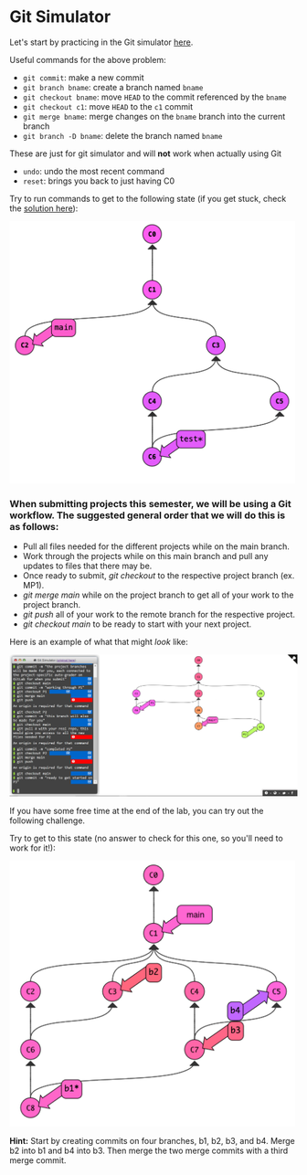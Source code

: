 # Git Simulator

Let's start by practicing in the Git simulator <a
href="https://tyler.caraza-harter.com/cs320/learnGitBranching/index.html"
target="_blank">here</a>.  

Useful commands for the above problem:
* `git commit`: make a new commit
* `git branch bname`: create a branch named `bname`
* `git checkout bname`: move `HEAD` to the commit referenced by the `bname`
* `git checkout c1`: move `HEAD` to the `c1` commit
* `git merge bname`: merge changes on the `bname` branch into the current branch
* `git branch -D bname`: delete the branch named `bname`

These are just for git simulator and will **not** work when actually using Git
* `undo`: undo the most recent command
* `reset`: brings you back to just having C0

Try to run commands to get to the following state (if you get stuck, check the [solution here](solution.md)):

<img src="1.png" width=500>

### When submitting projects this semester, we will be using a Git workflow. The suggested general order that we will do this is as follows:
- Pull all files needed for the different projects while on the main branch. 
- Work through the projects while on this main branch and pull any updates to files that there may be.
- Once ready to submit, *git checkout* to the respective project branch (ex. MP1).
- *git merge main* while on the project branch to get all of your work to the project branch.
- *git push* all of your work to the remote branch for the respective project.
- *git checkout main* to be ready to start with your next project.

Here is an example of what that might *look* like:

<img src="3.png" width=800>

If you have some free time at the end of the lab, you can try out the following challenge. 

Try to get to this state (no answer to check for this one, so you'll need to work for it!): 

<img src="2.png" width=500>

**Hint:** Start by creating commits on four branches, b1, b2, b3, and b4.
Merge b2 into b1 and b4 into b3.  Then merge the two merge commits
with a third merge commit.
